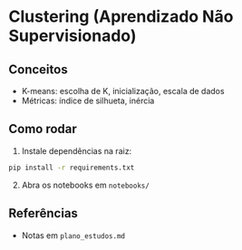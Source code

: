 # Clustering (Aprendizado Não Supervisionado)

## Conceitos
- K-means: escolha de K, inicialização, escala de dados
- Métricas: índice de silhueta, inércia

## Como rodar
1) Instale dependências na raiz:
```bash
pip install -r requirements.txt
```
2) Abra os notebooks em `notebooks/`

## Referências
- Notas em `plano_estudos.md`
